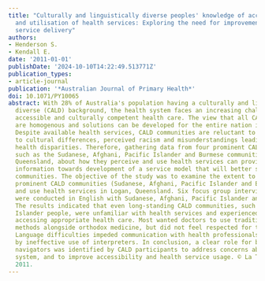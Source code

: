 ```yaml
---
title: "Culturally and linguistically diverse peoples' knowledge of accessibility
  and utilisation of health services: Exploring the need for improvement in health
  service delivery"
authors:
- Henderson S.
- Kendall E.
date: '2011-01-01'
publishDate: '2024-10-10T14:22:49.513771Z'
publication_types:
- article-journal
publication: '*Australian Journal of Primary Health*'
doi: 10.1071/PY10065
abstract: With 28% of Australia's population having a culturally and linguistically
  diverse (CALD) background, the health system faces an increasing challenge to provide
  accessible and culturally competent health care. The view that all CALD communities
  are homogenous and solutions can be developed for the entire nation is detrimental.
  Despite available health services, CALD communities are reluctant to use them due
  to cultural differences, perceived racism and misunderstandings leading to the existing
  health disparities. Therefore, gathering data from four prominent CALD communities,
  such as the Sudanese, Afghani, Pacific Islander and Burmese communities in Logan,
  Queensland, about how they perceive and use health services can provide insightful
  information towards development of a service model that will better suit these CALD
  communities. The objective of the study was to examine the extent to which four
  prominent CALD communities (Sudanese, Afghani, Pacific Islander and Burmese) access
  and use health services in Logan, Queensland. Six focus group interviews using interpreters
  were conducted in English with Sudanese, Afghani, Pacific Islander and Burmese people.
  The results indicated that even long-standing CALD communities, such as the Pacific
  Islander people, were unfamiliar with health services and experienced difficulties
  accessing appropriate health care. Most wanted doctors to use traditional healing
  methods alongside orthodox medicine, but did not feel respected for their beliefs.
  Language difficulties impeded communication with health professionals who were hindered
  by ineffective use of interpreters. In conclusion, a clear role for bilingual community-based
  navigators was identified by CALD participants to address concerns about the health
  system, and to improve accessibility and health service usage. © La Trobe University
  2011.
---
```

